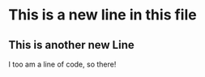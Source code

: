 # This is a new line in this file

## This is **another** new Line

I too am a line of code, so there!